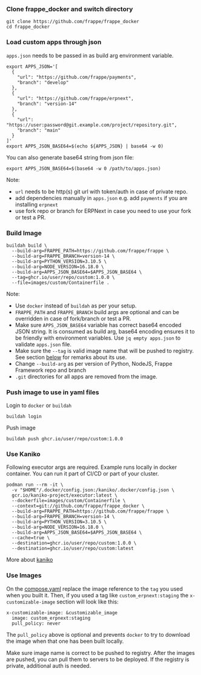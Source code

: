 ### Clone frappe_docker and switch directory

```shell
git clone https://github.com/frappe/frappe_docker
cd frappe_docker
```

### Load custom apps through json

`apps.json` needs to be passed in as build arg environment variable.

```shell
export APPS_JSON='[
  {
    "url": "https://github.com/frappe/payments",
    "branch": "develop"
  },
  {
    "url": "https://github.com/frappe/erpnext",
    "branch": "version-14"
  },
  {
    "url": "https://user:password@git.example.com/project/repository.git",
    "branch": "main"
  }
]'
export APPS_JSON_BASE64=$(echo ${APPS_JSON} | base64 -w 0)
```

You can also generate base64 string from json file:

```shell
export APPS_JSON_BASE64=$(base64 -w 0 /path/to/apps.json)
```

Note:

- `url` needs to be http(s) git url with token/auth in case of private repo.
- add dependencies manually in `apps.json` e.g. add `payments` if you are installing `erpnext`
- use fork repo or branch for ERPNext in case you need to use your fork or test a PR.

### Build Image

```shell
buildah build \
  --build-arg=FRAPPE_PATH=https://github.com/frappe/frappe \
  --build-arg=FRAPPE_BRANCH=version-14 \
  --build-arg=PYTHON_VERSION=3.10.5 \
  --build-arg=NODE_VERSION=16.18.0 \
  --build-arg=APPS_JSON_BASE64=$APPS_JSON_BASE64 \
  --tag=ghcr.io/user/repo/custom:1.0.0 \
  --file=images/custom/Containerfile .
```

Note:

- Use `docker` instead of `buildah` as per your setup.
- `FRAPPE_PATH` and `FRAPPE_BRANCH` build args are optional and can be overridden in case of fork/branch or test a PR.
- Make sure `APPS_JSON_BASE64` variable has correct base64 encoded JSON string. It is consumed as build arg, base64 encoding ensures it to be friendly with environment variables. Use `jq empty apps.json` to validate `apps.json` file.
- Make sure the `--tag` is valid image name that will be pushed to registry. See section [below](#use-images) for remarks about its use.
- Change `--build-arg` as per version of Python, NodeJS, Frappe Framework repo and branch
- `.git` directories for all apps are removed from the image.

### Push image to use in yaml files

Login to `docker` or `buildah`

```shell
buildah login
```

Push image

```shell
buildah push ghcr.io/user/repo/custom:1.0.0
```

### Use Kaniko

Following executor args are required. Example runs locally in docker container.
You can run it part of CI/CD or part of your cluster.

```shell
podman run --rm -it \
  -v "$HOME"/.docker/config.json:/kaniko/.docker/config.json \
  gcr.io/kaniko-project/executor:latest \
  --dockerfile=images/custom/Containerfile \
  --context=git://github.com/frappe/frappe_docker \
  --build-arg=FRAPPE_PATH=https://github.com/frappe/frappe \
  --build-arg=FRAPPE_BRANCH=version-14 \
  --build-arg=PYTHON_VERSION=3.10.5 \
  --build-arg=NODE_VERSION=16.18.0 \
  --build-arg=APPS_JSON_BASE64=$APPS_JSON_BASE64 \
  --cache=true \
  --destination=ghcr.io/user/repo/custom:1.0.0 \
  --destination=ghcr.io/user/repo/custom:latest
```

More about [kaniko](https://github.com/GoogleContainerTools/kaniko)

### Use Images

On the [compose.yaml](../compose.yaml) replace the image reference to the `tag` you used when you built it. Then, if you used a tag like `custom_erpnext:staging` the `x-customizable-image` section will look like this:

```
x-customizable-image: &customizable_image
  image: custom_erpnext:staging
  pull_policy: never
```

The `pull_policy` above is optional and prevents `docker` to try to download the image when that one has been built locally.

Make sure image name is correct to be pushed to registry. After the images are pushed, you can pull them to servers to be deployed. If the registry is private, additional auth is needed.
